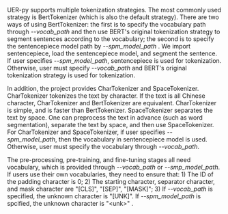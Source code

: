 UER-py supports multiple tokenization strategies. The most commonly used strategy is BertTokenizer (which is also the default strategy). There are two ways of using BertTokenizer: the first is to specify the vocabulary path through *--vocab_path* and then use BERT's original tokenization strategy to segment sentences according to the vocabulary; the second is to specify the sentencepiece model path by *--spm_model_path* . We import sentencepiece, load the sentencepiece model, and segment the sentence. If user specifies *--spm_model_path*, sentencepiece is used for tokenization. Otherwise, user must specify *--vocab_path* and BERT's original tokenization strategy is used for tokenization.


In addition, the project provides CharTokenizer and SpaceTokenizer. CharTokenizer tokenizes the text by character. If the text is all Chinese character, CharTokenizer and BertTokenizer are equivalent. CharTokenizer is simple, and is faster than BertTokenizer. SpaceTokenizer separates the text by space. One can preprocess the text in advance (such as word segmentation), separate the text by space, and then use SpaceTokenizer. For CharTokenizer and SpaceTokenizer, if user specifies *--spm_model_path*, then the vocabulary in sentencepiece model is used. Otherwise, user must specify the vocabulary through *--vocab_path*.


The pre-processing, pre-training, and fine-tuning stages all need vocabulary, which is provided through *--vocab_path* or *--smp_model_path*. If users use their own vocabularies, they need to ensure that: 1) The ID of the padding character is 0; 2) The starting character, separator character, and mask character are "[CLS]", "[SEP]", "[MASK]"; 3) If *--vocab_path* is specified, the unknown character is "[UNK]". If *--spm_model_path* is spcified, the unknown character is "\<unk\>" .
